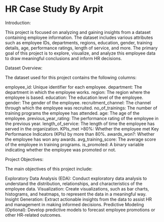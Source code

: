 # HR Case Study By Arpit

Introduction:

This project is focused on analyzing and gaining insights from a dataset containing employee information. The dataset includes various attributes such as employee IDs, departments, regions, education, gender, training details, age, performance ratings, length of service, and more. The primary goal of this project is to explore, visualize, and analyze this employee data to draw meaningful conclusions and inform HR decisions.

Dataset Overview:

The dataset used for this project contains the following columns:

employee_id: Unique identifier for each employee.
department: The department in which the employee works.
region: The region where the employee is based.
education: The education level of the employee.
gender: The gender of the employee.
recruitment_channel: The channel through which the employee was recruited.
no_of_trainings: The number of training programs the employee has attended.
age: The age of the employee.
previous_year_rating: The performance rating of the employee in the previous year.
length_of_service: The length of time the employee has served in the organization.
KPIs_met >80%: Whether the employee met Key Performance Indicators (KPIs) by more than 80%.
awards_won?: Whether the employee has won any awards.
avg_training_score: The average score of the employee in training programs.
is_promoted: A binary variable indicating whether the employee was promoted or not.

Project Objectives:

The main objectives of this project include:

Exploratory Data Analysis (EDA): Conduct exploratory data analysis to understand the distribution, relationships, and characteristics of the employee data.
Visualization: Create visualizations, such as bar charts, histograms, and heatmaps, to represent the data in a meaningful way.
Insight Generation: Extract actionable insights from the data to assist HR and management in making informed decisions.
Predictive Modeling (Optional): Develop predictive models to forecast employee promotions or other HR-related outcomes.
